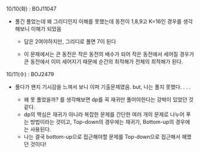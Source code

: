 10/10(화) : BOJ11047

- 풀긴 풀었는데 왜 그리디인지 이해를 못했는데 동전이 1,8,9고 K=16인 경우를 생각해보니 이해가 되었음

  - 답은 2여야하지만, 그리디로 풀면 7이 된다

  - 이 문제에서는 큰 동전은 작은 동전의 배수가 되어 작은 동전에서 세어질 경우가 큰 동전에서 이미 세어지기 때문에 순간의 최적해가 전체의 최적해가 된다.

10/11(수) : BOJ2479

- 풀다가 왠지 기시감을 느껴서 보니 이퍼 기출문제였음. but, 나는 풀지 못했다. . . .

  - 왜 못 풀었을까? 를 생각해보면 dp를 꼭 재귀만 풀어야한다는 강박이 있었던 것 같다.
  - dp의 핵심은 재귀가 아니라 복잡한 문제를 간단한 여러 개의 문제로 나누어 푸는 방법이라는 것이고, Top-down의 경우에는 재귀가, Bottom-up의 경우에는 사용된다.
  - 나는 결국 bottom-up으로 접근해야할 문제를 Top-down으로 접근해서 헤맸던 것이다!
